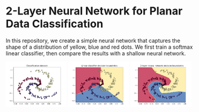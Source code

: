 # 2-Layer Neural Network for Planar Data Classification

In this repository, we create a simple neural network that captures the shape of a distribution of yellow, blue and red dots. We first train a softmax linear classifier, then compare the results with a shallow neural network.

<p float="left">
<img src="./images/Figure_1.png"  width="32%">
<img src="./images/Figure_2.png"  width="32%">
<img src="./images/Figure_3.png"  width="32%"> 
</p>
